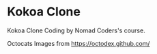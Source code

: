 # Kokoa Clone

Kokoa Clone Coding by Nomad Coders's course.

Octocats Images from https://octodex.github.com/
